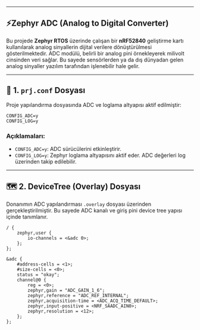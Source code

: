 
---

## ⚡Zephyr ADC (Analog to Digital Converter)

Bu projede **Zephyr RTOS** üzerinde çalışan bir **nRF52840** geliştirme kartı kullanılarak analog sinyallerin dijital verilere dönüştürülmesi gösterilmektedir. ADC modülü, belirli bir analog pini örnekleyerek milivolt cinsinden veri sağlar. Bu sayede sensörlerden ya da dış dünyadan gelen analog sinyaller yazılım tarafından işlenebilir hale gelir.

---

## 🧾 1. `prj.conf` Dosyası

Proje yapılandırma dosyasında ADC ve loglama altyapısı aktif edilmiştir:

```plaintext
CONFIG_ADC=y
CONFIG_LOG=y
```

### Açıklamaları:

- `CONFIG_ADC=y`: ADC sürücülerini etkinleştirir.
- `CONFIG_LOG=y`: Zephyr loglama altyapısını aktif eder. ADC değerleri log üzerinden takip edilebilir.

---

## 🗺️ 2.  DeviceTree (Overlay) Dosyası

Donanımın ADC yapılandırması `.overlay` dosyası üzerinden gerçekleştirilmiştir. Bu sayede ADC kanalı ve giriş pini device tree yapısı içinde tanımlanır.

```dts
/ {
	zephyr,user {
		io-channels = <&adc 0>;
	};
};

&adc {
	#address-cells = <1>;
	#size-cells = <0>;
	status = "okay";
	channel@0 {
		reg = <0>;
		zephyr,gain = "ADC_GAIN_1_6";
		zephyr,reference = "ADC_REF_INTERNAL";
		zephyr,acquisition-time = <ADC_ACQ_TIME_DEFAULT>;
		zephyr,input-positive = <NRF_SAADC_AIN0>; 
		zephyr,resolution = <12>;
	};
};
```
